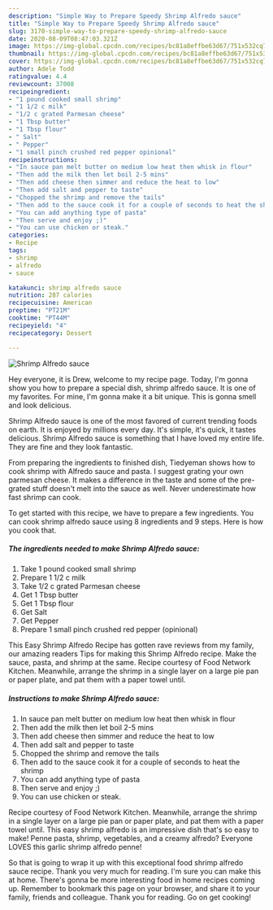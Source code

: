 ```yaml
---
description: "Simple Way to Prepare Speedy Shrimp Alfredo sauce"
title: "Simple Way to Prepare Speedy Shrimp Alfredo sauce"
slug: 3170-simple-way-to-prepare-speedy-shrimp-alfredo-sauce
date: 2020-08-09T08:47:03.321Z
image: https://img-global.cpcdn.com/recipes/bc81a8effbe63d67/751x532cq70/shrimp-alfredo-sauce-recipe-main-photo.jpg
thumbnail: https://img-global.cpcdn.com/recipes/bc81a8effbe63d67/751x532cq70/shrimp-alfredo-sauce-recipe-main-photo.jpg
cover: https://img-global.cpcdn.com/recipes/bc81a8effbe63d67/751x532cq70/shrimp-alfredo-sauce-recipe-main-photo.jpg
author: Adele Todd
ratingvalue: 4.4
reviewcount: 37008
recipeingredient:
- "1 pound cooked small shrimp"
- "1 1/2 c milk"
- "1/2 c grated Parmesan cheese"
- "1 Tbsp butter"
- "1 Tbsp flour"
- " Salt"
- " Pepper"
- "1 small pinch crushed red pepper opinional"
recipeinstructions:
- "In sauce pan melt butter on medium low heat then whisk in flour"
- "Then add the milk then let boil 2-5 mins"
- "Then add cheese then simmer and reduce the heat to low"
- "Then add salt and pepper to taste"
- "Chopped the shrimp and remove the tails"
- "Then add to the sauce cook it for a couple of seconds to heat the shrimp"
- "You can add anything type of pasta"
- "Then serve and enjoy ;)"
- "You can use chicken or steak."
categories:
- Recipe
tags:
- shrimp
- alfredo
- sauce

katakunci: shrimp alfredo sauce 
nutrition: 287 calories
recipecuisine: American
preptime: "PT21M"
cooktime: "PT44M"
recipeyield: "4"
recipecategory: Dessert

---
```



![Shrimp Alfredo sauce](https://img-global.cpcdn.com/recipes/bc81a8effbe63d67/751x532cq70/shrimp-alfredo-sauce-recipe-main-photo.jpg)

Hey everyone, it is Drew, welcome to my recipe page. Today, I'm gonna show you how to prepare a special dish, shrimp alfredo sauce. It is one of my favorites. For mine, I'm gonna make it a bit unique. This is gonna smell and look delicious.

Shrimp Alfredo sauce is one of the most favored of current trending foods on earth. It is enjoyed by millions every day. It's simple, it's quick, it tastes delicious. Shrimp Alfredo sauce is something that I have loved my entire life. They are fine and they look fantastic.

From preparing the ingredients to finished dish, Tiedyeman shows how to cook shrimp with Alfredo sauce and pasta. I suggest grating your own parmesan cheese. It makes a difference in the taste and some of the pre-grated stuff doesn&#39;t melt into the sauce as well. Never underestimate how fast shrimp can cook.


To get started with this recipe, we have to prepare a few ingredients. You can cook shrimp alfredo sauce using 8 ingredients and 9 steps. Here is how you cook that.

<!--inarticleads1-->

##### The ingredients needed to make Shrimp Alfredo sauce:

1. Take 1 pound cooked small shrimp
1. Prepare 1 1/2 c milk
1. Take 1/2 c grated Parmesan cheese
1. Get 1 Tbsp butter
1. Get 1 Tbsp flour
1. Get  Salt
1. Get  Pepper
1. Prepare 1 small pinch crushed red pepper (opinional)


This Easy Shrimp Alfredo Recipe has gotten rave reviews from my family, our amazing readers Tips for making this Shrimp Alfredo recipe. Make the sauce, pasta, and shrimp at the same. Recipe courtesy of Food Network Kitchen. Meanwhile, arrange the shrimp in a single layer on a large pie pan or paper plate, and pat them with a paper towel until. 

<!--inarticleads2-->

##### Instructions to make Shrimp Alfredo sauce:

1. In sauce pan melt butter on medium low heat then whisk in flour
1. Then add the milk then let boil 2-5 mins
1. Then add cheese then simmer and reduce the heat to low
1. Then add salt and pepper to taste
1. Chopped the shrimp and remove the tails
1. Then add to the sauce cook it for a couple of seconds to heat the shrimp
1. You can add anything type of pasta
1. Then serve and enjoy ;)
1. You can use chicken or steak.


Recipe courtesy of Food Network Kitchen. Meanwhile, arrange the shrimp in a single layer on a large pie pan or paper plate, and pat them with a paper towel until. This easy shrimp alfredo is an impressive dish that&#39;s so easy to make! Penne pasta, shrimp, vegetables, and a creamy alfredo? Everyone LOVES this garlic shrimp alfredo penne! 

So that is going to wrap it up with this exceptional food shrimp alfredo sauce recipe. Thank you very much for reading. I'm sure you can make this at home. There's gonna be more interesting food in home recipes coming up. Remember to bookmark this page on your browser, and share it to your family, friends and colleague. Thank you for reading. Go on get cooking!

